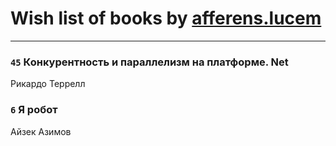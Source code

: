 # Wish list of books by [afferens.lucem](http://vk.com/id196071655)
---

### `45` Конкурентность и параллелизм на платформе. Net
Рикардо Террелл

### `6` Я робот
Айзек Азимов

